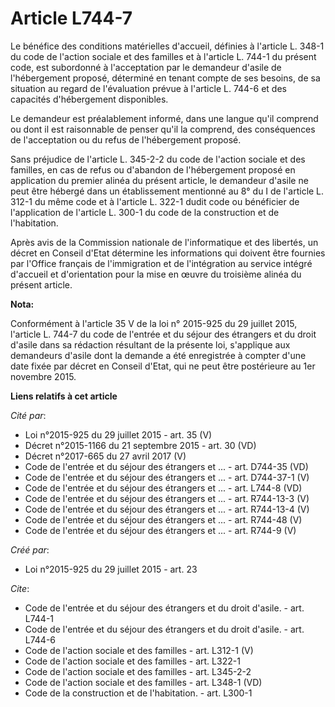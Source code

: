 # Article L744-7

Le bénéfice des conditions matérielles d'accueil, définies à l'article L. 348-1 du code de l'action sociale et des familles
et à l'article L. 744-1 du présent code, est subordonné à l'acceptation par le demandeur d'asile de l'hébergement proposé,
déterminé en tenant compte de ses besoins, de sa situation au regard de l'évaluation prévue à l'article L. 744-6 et des
capacités d'hébergement disponibles. 

Le demandeur est préalablement informé, dans une langue qu'il comprend ou dont il est raisonnable de penser qu'il la
comprend, des conséquences de l'acceptation ou du refus de l'hébergement proposé. 

Sans préjudice de l'article L. 345-2-2 du code de l'action sociale et des familles, en cas de refus ou d'abandon de
l'hébergement proposé en application du premier alinéa du présent article, le demandeur d'asile ne peut être hébergé dans un
établissement mentionné au 8° du I de l'article L. 312-1 du même code et à l'article L. 322-1 dudit code ou bénéficier de
l'application de l'article L. 300-1 du code de la construction et de l'habitation. 

Après avis de la Commission nationale de l'informatique et des libertés, un décret en Conseil d'Etat détermine les
informations qui doivent être fournies par l'Office français de l'immigration et de l'intégration au service intégré
d'accueil et d'orientation pour la mise en œuvre du troisième alinéa du présent article.

**Nota:**

Conformément à l'article 35 V de la loi n° 2015-925 du 29 juillet 2015, l'article L. 744-7 du code de l'entrée et du séjour
des étrangers et du droit d'asile dans sa rédaction résultant de la présente loi, s'applique aux demandeurs d'asile dont la
demande a été enregistrée à compter d'une date fixée par décret en Conseil d'Etat, qui ne peut être postérieure au 1er
novembre 2015.

**Liens relatifs à cet article**

_Cité par_:

  - Loi n°2015-925 du 29 juillet 2015 - art. 35 (V)
  - Décret n°2015-1166 du 21 septembre 2015 - art. 30 (VD)
  - Décret n°2017-665 du 27 avril 2017 (V)
  - Code de l'entrée et du séjour des étrangers et ... - art. D744-35 (VD)
  - Code de l'entrée et du séjour des étrangers et ... - art. D744-37-1 (V)
  - Code de l'entrée et du séjour des étrangers et ... - art. L744-8 (VD)
  - Code de l'entrée et du séjour des étrangers et ... - art. R744-13-3 (V)
  - Code de l'entrée et du séjour des étrangers et ... - art. R744-13-4 (V)
  - Code de l'entrée et du séjour des étrangers et ... - art. R744-48 (V)
  - Code de l'entrée et du séjour des étrangers et ... - art. R744-9 (V)

_Créé par_:

  - Loi n°2015-925 du 29 juillet 2015 - art. 23

_Cite_:

  - Code de l'entrée et du séjour des étrangers et du droit d'asile. - art. L744-1
  - Code de l'entrée et du séjour des étrangers et du droit d'asile. - art. L744-6
  - Code de l'action sociale et des familles - art. L312-1 (V)
  - Code de l'action sociale et des familles - art. L322-1
  - Code de l'action sociale et des familles - art. L345-2-2
  - Code de l'action sociale et des familles - art. L348-1 (VD)
  - Code de la construction et de l'habitation. - art. L300-1

